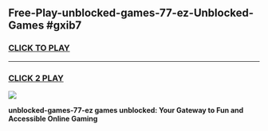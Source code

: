 
## Free-Play-unblocked-games-77-ez-Unblocked-Games #gxib7
<h3>
<a href="https://news.freeplayer.one?title=unblocked-games-77-ez&ref=8M">CLICK TO PLAY</a></h3>
<hr>

<h3>
<a href="https://news.freeplayer.one?title=unblocked-games-77-ez&ref=8M">CLICK 2 PLAY</a>
  
</h3>

<a href="https://news.freeplayer.one?title=unblocked-games-77-ez&ref=8M"><img src="https://clearcache.store/games.png"></a>


**unblocked-games-77-ez games unblocked: Your Gateway to Fun and Accessible Online Gaming**
